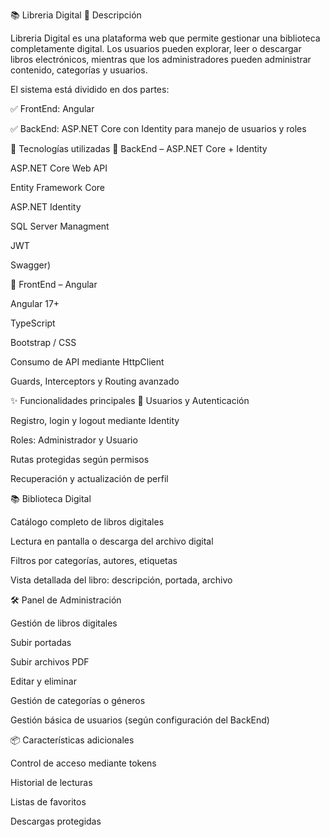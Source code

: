 📚 Libreria Digital
📖 Descripción

Libreria Digital es una plataforma web que permite gestionar una biblioteca completamente digital.
Los usuarios pueden explorar, leer o descargar libros electrónicos, mientras que los administradores pueden administrar contenido, categorías y usuarios.

El sistema está dividido en dos partes:

✅ FrontEnd: Angular

✅ BackEnd: ASP.NET Core con Identity para manejo de usuarios y roles

🧰 Tecnologías utilizadas
🔹 BackEnd – ASP.NET Core + Identity

ASP.NET Core Web API

Entity Framework Core

ASP.NET Identity

SQL Server Managment

JWT

Swagger)

🔹 FrontEnd – Angular

Angular 17+

TypeScript

Bootstrap / CSS

Consumo de API mediante HttpClient

Guards, Interceptors y Routing avanzado

✨ Funcionalidades principales
👤 Usuarios y Autenticación

Registro, login y logout mediante Identity

Roles: Administrador y Usuario

Rutas protegidas según permisos

Recuperación y actualización de perfil

📚 Biblioteca Digital

Catálogo completo de libros digitales

Lectura en pantalla o descarga del archivo digital

Filtros por categorías, autores, etiquetas

Vista detallada del libro: descripción, portada, archivo


🛠️ Panel de Administración

Gestión de libros digitales

Subir portadas

Subir archivos PDF

Editar y eliminar

Gestión de categorías o géneros

Gestión básica de usuarios (según configuración del BackEnd)

📦 Características adicionales

Control de acceso mediante tokens

Historial de lecturas

Listas de favoritos

Descargas protegidas
